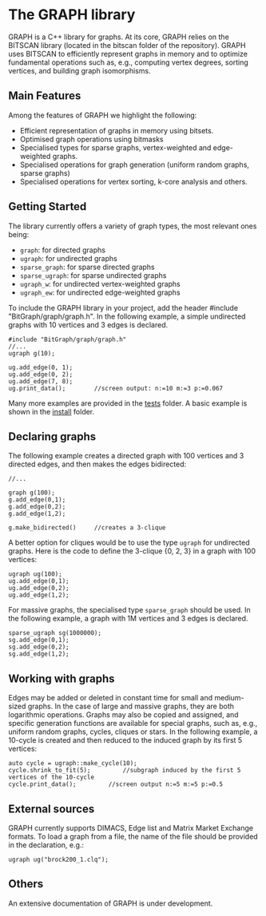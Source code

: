 
The GRAPH library
===================

GRAPH is a C++ library for graphs. At its core, GRAPH relies on the BITSCAN library (located in the bitscan folder of the repository). GRAPH uses BITSCAN to efficiently represent graphs in memory and to optimize fundamental operations such as, e.g., computing vertex degrees, sorting vertices, and building graph isomorphisms.

Main Features
-----------------------------
Among the features of GRAPH we highlight the following:
* Efficient representation of graphs in memory using bitsets.
* Optimised graph operations using bitmasks
* Specialised types for sparse graphs, vertex-weighted and edge-weighted graphs.
* Specialised operations for graph generation (uniform random graphs, sparse graphs)
* Specialised operations for vertex sorting, k-core analysis and others. 

Getting Started
-----------------------------
The library currently offers a variety of graph types, the most relevant ones being:
* `graph`: for directed graphs
* `ugraph`: for undirected graphs
* `sparse_graph`: for sparse directed graphs
* `sparse_ugraph`: for sparse undirected graphs
* `ugraph_w`: for undirected vertex-weighted graphs
* `ugraph_ew`: for undirected edge-weighted graphs
 
To include the GRAPH library in your project, add the header #include "BitGraph/graph/graph.h". In the following example, a simple undirected graphs with 10 vertices and 3 edges is declared.

``` plaintext
#include "BitGraph/graph/graph.h"
//...
ugraph g(10);

ug.add_edge(0, 1);
ug.add_edge(0, 2);
ug.add_edge(7, 8);
ug.print_data();		//screen output: n:=10 m:=3 p:=0.067
```
Many more examples are provided in the [tests](https://github.com/psanse/BitGraph/tree/master/src/graph/tests) folder. A basic example is shown in the [install](https://github.com/psanse/BitGraph/blob/master/install/src/graph.cpp) folder.

Declaring graphs
-------------------------------
The following example creates a directed graph with 100 vertices and 3 directed edges, and then makes the edges bidirected:
``` plaintext
//...
    
graph g(100);					
g.add_edge(0,1);				
g.add_edge(0,2);
g.add_edge(1,2);

g.make_bidirected()		//creates a 3-clique
```   

A better option for cliques would be to use the type `ugraph` for undirected graphs. Here is the code to define the 3-clique {0, 2, 3} in a graph with 100 vertices:

``` plaintext   
ugraph ug(100);					
ug.add_edge(0,1);				
ug.add_edge(0,2);
ug.add_edge(1,2);
```
For massive graphs, the specialised type `sparse_graph` should be used. In the following example, a graph with 1M vertices and 3 edges is declared.

``` plaintext   
sparse_ugraph sg(1000000);					
sg.add_edge(0,1);				
sg.add_edge(0,2);
sg.add_edge(1,2);
```

Working with graphs
-------------------------------

Edges may be added or deleted in constant time for small and medium-sized graphs. In the case of large and massive graphs, they are both logarithmic operations.
Graphs may also be copied and assigned, and specific generation functions are available for special graphs, such as, e.g., uniform random graphs, cycles, cliques or stars. 
In the following example, a 10-cycle is created and then reduced to the induced graph by its first 5 vertices:

``` plaintext      
auto cycle = ugraph::make_cycle(10);				 
cycle.shrink_to_fit(5);			//subgraph induced by the first 5 vertices of the 10-cycle
cycle.print_data();			//screen output n:=5 m:=5 p:=0.5
```		
   
External sources
-------------------------------

GRAPH currently supports DIMACS, Edge list and Matrix Market Exchange formats. To load a graph from a file, the name of the file should be provided in the declaration, e.g.:
``` plaintext  
ugraph ug("brock200_1.clq");				
```
    
Others
-------------------------------

An extensive documentation of GRAPH is under development.


